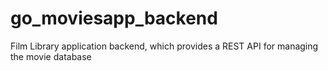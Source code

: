 # go_moviesapp_backend
Film Library application backend, which provides a REST API for managing the movie database
